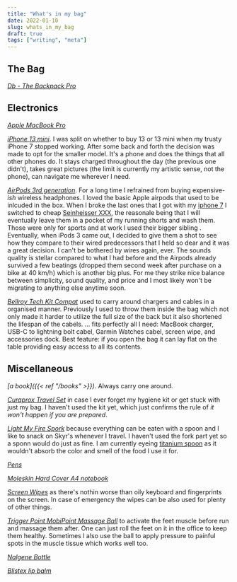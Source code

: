 ```yaml
---
title: "What's in my bag"
date: 2022-01-10
slug: whats_in_my_bag
draft: true
tags: ["writing", "meta"]
---
```


## The Bag

*[Db - The Backpack Pro](https://dbjourney.com/the-backpack-pro-black-out)*

## Electronics

*[Apple MacBook Pro](https://www.apple.com/macbook-pro-13/)*

*[iPhone 13 mini](https://www.apple.com/iphone-13/)*. I was split on whether to buy 13 or 13 mini when my trusty iPhone 7 stopped working.
After some back and forth the decision was made to opt for the smaller model. It's a phone and does the things that all other phones do.
It stays charged throughout the day (the previous one didn't), takes great pictures (the limit is currently my artistic sense, not the phone),
can navigate me wherever I need.

*[AirPods 3rd generation](https://www.apple.com/airpods-3rd-generation/)*. For a long time I refrained from buying expensive-_ish_ wireless headphones. I loved the basic Apple airpods that used to be inlcuded in the box.
When I broke the last ones that I got with my [iphone 7]() I switched to cheap [Seinheisser XXX](), the reasonale being that I will eventually leave them in
a pocket of my running shorts and wash them. Those were only for sports and at work I used their bigger sibling [](). Eventually, when iPods 3 came out,
I decided to give them a shot to see how they compare to their wired predecessors that I held so dear and it was a great decision.
I can't be bothered by wires again, ever. The sounds quality is stellar compared to what I had before and the Airpods already survived a few beatings
(dropped them second week after purchase on a bike at 40 km/h) which is another big plus. For me they strike nice balance between simplicity,
sound quality, and price and I most likely won't be migrating to anything else anytime soon.

*[Bellroy Tech Kit Compat](https://bellroy.com/products/tech-kit-compact/looma_weave/limestone#slide-0)* used to carry around chargers and cables in a organised manner. Previously I used to throw them inside the bag which
not only made it harder to utilize the full size of the back but it also shortened the lifespan of the cabels.
... fits perfectly all I need: MacBook charger, USB-C to lightning bolt cabel, Garmin Watches cabel, screen wipe, and accessories dock.
Best feature: if you open the bag it can lay flat on the table providing easy access to all its contents.

## Miscellaneous

*[a book]({{< ref "/books" >}})*. Always carry one around. 

*[Curaprox Travel Set](http://www.curaproxclub.cz/produkty/curaprox-travel-set-308/)* in case I ever forget my hygiene kit or get stuck with just my bag. I haven't used the kit yet, which just confirms
the rule of _it won't happen if you are prepared_.

*[Light My Fire Spork](https://lightmyfire.com/en/online-shop/sporks/spork-original-bio)* because everything can be eaten with a spoon and I like to snack on Skyr's whenever I travel.
I haven't used the fork part yet so a sponn would do just as fine. I am currently eyeing [titanium spoon]() as it wouldn't
absorb the color and smell of the food I use it for.

*[Pens]()*

*[Moleskin Hard Cover A4 notebook](https://www.moleskine.com/en-us/shop/notebooks/the-original/classic-notebook-black-8053853602848.html)*

*[Screen Wipes]()* as there's nothin worse than oily keyboard and fingerprints on the screen. In case of emergency
the wipes can be also used for plenty of other things.

*[Trigger Point MobiPoint Massage Ball](https://www.tptherapy.com/massage-balls/mobipoint-massage-ball.html)* to activate the feet muscle before run and massage them after. One can just roll the feet on it
in the office to keep them healthy. Sometimes I also use the ball to apply pressure to painful spots in the muscle tissue
which works well too.

*[Nalgene Bottle](https://nalgene.com/product/32oz-wide-mouth-sustain/?attribute_pa_color=aubergine&attribute_pa_filter-color=gray)*

*[Blistex lip balm](https://www.blistex.com/products/medicated-lip-balm/)*

